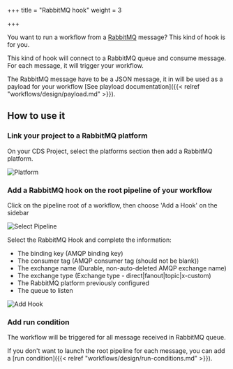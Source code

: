 +++
title = "RabbitMQ hook"
weight = 3

+++

You want to run a workflow from a [RabbitMQ](http://www.rabbitmq.com/) message? This kind of hook is for you.

This kind of hook will connect to a RabbitMQ queue and consume message. For each message, it will trigger your workflow.

The RabbitMQ message have to be a JSON message, it in will be used as a payload for your workflow [See playload documentation]({{< relref "workflows/design/payload.md" >}}).

## How to use it

### Link your project to a RabbitMQ platform

On your CDS Project, select the platforms section then add a RabbitMQ platform.

![Platform](/images/workflows.design.hooks.rabbitmq-hook.platform.png)

### Add a RabbitMQ hook on the root pipeline of your workflow

Click on the pipeline root of a workflow, then choose 'Add a Hook' on the sidebar

![Select Pipeline](/images/workflows.design.hooks.rabbitmq-hook.add.png)

Select the RabbitMQ Hook and complete the information:

- The binding key (AMQP binding key)
- The consumer tag (AMQP consumer tag (should not be blank))
- The exchange name (Durable, non-auto-deleted AMQP exchange name)
- The exchange type (Exchange type - direct|fanout|topic|x-custom)
- The RabbitMQ platform previously configured
- The queue to listen

![Add Hook](/images/workflows.design.hooks.rabbitmq-hook.add.modal.png)

### Add run condition

The workflow will be triggered for all message received in RabbitMQ queue.

If you don't want to launch the root pipeline for each message, you can add a [run condition]({{< relref "workflows/design/run-conditions.md" >}}).

